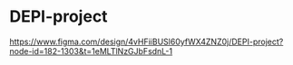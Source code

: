 # DEPI-project
https://www.figma.com/design/4vHFiiBUSl60yfWX4ZNZ0j/DEPI-project?node-id=182-1303&t=1eMLTlNzGJbFsdnL-1
